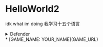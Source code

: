 # HelloWorld2
idk what im doing
我学习十五个语言
<details>
   <summary markdown="span">
      Defender
   </summary>
  
  *[Defender: Doug Urner (https://douglasurner.github.io/prototypes/Defender/index.html)
  </details>
  * [GAME_NAME: YOUR_NAME](GAME_URL)
